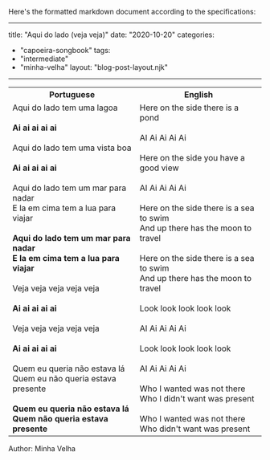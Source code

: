 Here's the formatted markdown document according to the specifications:

---
title: "Aqui do lado (veja veja)"
date: "2020-10-20"
categories: 
  - "capoeira-songbook"
tags: 
  - "intermediate"
  - "minha-velha"
layout: "blog-post-layout.njk"
---

<table class="capoeira-table">
    <tr class="header-row">
        <th>Portuguese</th>
        <th>English</th>
    </tr>
    <tr>
        <td>Aqui do lado tem uma lagoa<br><br><strong>Ai ai ai ai ai</strong><br><br>Aqui do lado tem uma vista boa<br><br><strong>Ai ai ai ai ai</strong><br><br>Aqui do lado tem um mar para nadar<br>E la em cima tem a lua para viajar<br><br><strong>Aqui do lado tem um mar para nadar<br>E la em cima tem a lua para viajar</strong><br><br>Veja veja veja veja veja<br><br><strong>Ai ai ai ai ai</strong><br><br>Veja veja veja veja veja<br><br><strong>Ai ai ai ai ai</strong><br><br>Quem eu queria não estava lá<br>Quem eu não queria estava presente<br><br><strong>Quem eu queria não estava lá<br>Quem não queria estava presente</strong></td>
        <td>Here on the side there is a pond<br><br>AI Ai Ai Ai Ai<br><br>Here on the side you have a good view<br><br>AI Ai Ai Ai Ai<br><br>Here on the side there is a sea to swim<br>And up there has the moon to travel<br><br>Here on the side there is a sea to swim<br>And up there has the moon to travel<br><br>Look look look look look<br><br>AI Ai Ai Ai Ai<br><br>Look look look look look<br><br>AI Ai Ai Ai Ai<br><br>Who I wanted was not there<br>Who I didn't want was present<br><br>Who I wanted was not there<br>Who didn't want was present</td>
    </tr>
</table>

<figcaption>

Author: Minha Velha

</figcaption>